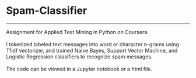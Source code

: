 # Spam-Classifier
---
Assignment for Applied Text Mining in Python on Coursera.
<br><br>
I tokenized labeled text messages into word or character n-grams using Tfidf vectorizer, and trained Naive Bayes, Support Vector Machine, and Logistic Regression classifiers to recognize spam messages.  
<br>
The code can be viewed in a Jupyter notebook or a html file.
